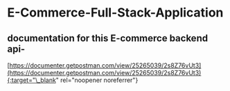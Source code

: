 # E-Commerce-Full-Stack-Application

## documentation for this E-commerce backend api-

[https://documenter.getpostman.com/view/25265039/2s8Z76vUt3](https://documenter.getpostman.com/view/25265039/2s8Z76vUt3){:target="\_blank" rel="noopener noreferrer"}

